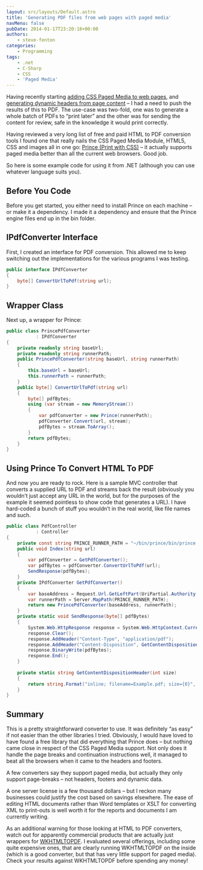 ```yaml
---
layout: src/layouts/Default.astro
title: 'Generating PDF files from web pages with paged media'
navMenu: false
pubDate: 2014-01-17T23:20:18+00:00
authors:
    - steve-fenton
categories:
    - Programming
tags:
    - .net
    - C-Sharp
    - CSS
    - 'Paged Media'
---
```


Having recently starting [adding CSS Paged Media to web pages](/blog/2013/12/printing-web-pages-with-the-paged-media-module/), and [generating dynamic headers from page content](/blog/date/2013/12/using-css-paged-media-to-add-dynamic-headers/) – I had a need to push the results of this to PDF. The use-case was two-fold, one was to generate a whole batch of PDFs to “print later” and the other was for sending the content for review, safe in the knowledge it would print correctly.

Having reviewed a very long list of free and paid HTML to PDF conversion tools I found one that really nails the CSS Paged Media Module, HTML5, CSS and images all in one go: [Prince (Print with CSS)](http://www.princexml.com/) – it actually supports paged media better than all the current web browsers. Good job.

So here is some example code for using it from .NET (although you can use whatever language suits you).

## Before You Code

Before you get started, you either need to install Prince on each machine – or make it a dependency. I made it a dependency and ensure that the Prince engine files end up in the bin folder.

## IPdfConverter Interface

First, I created an interface for PDF conversion. This allowed me to keep switching out the implementations for the various programs I was testing.

```csharp
public interface IPdfConverter
{
    byte[] ConvertUrlToPdf(string url);
}
```

## Wrapper Class

Next up, a wrapper for Prince:

```csharp
public class PrincePdfConverter
           : IPdfConverter
{
    private readonly string baseUrl;
    private readonly string runnerPath;
    public PrincePdfConverter(string baseUrl, string runnerPath)
    {
        this.baseUrl = baseUrl;
        this.runnerPath = runnerPath;
    }
    public byte[] ConvertUrlToPdf(string url)
    {
        byte[] pdfBytes;
        using (var stream = new MemoryStream())
        {
            var pdfConverter = new Prince(runnerPath);
            pdfConverter.Convert(url, stream);
            pdfBytes = stream.ToArray();
        }
        return pdfBytes;
    }
}
```

## Using Prince To Convert HTML To PDF

And now you are ready to rock. Here is a sample MVC controller that converts a supplied URL to PDF and streams back the result (obviously you wouldn’t just accept any URL in the world, but for the purposes of the example it seemed pointless to show code that generates a URL). I have hard-coded a bunch of stuff you wouldn’t in the real world, like file names and such.

```csharp
public class PdfController
           : Controller
{
    private const string PRINCE_RUNNER_PATH = "~/bin/prince/bin/prince.exe";
    public void Index(string url)
    {
        var pdfConverter = GetPdfConverter();
        var pdfBytes = pdfConverter.ConvertUrlToPdf(url);
        SendResponse(pdfBytes);        
    }
    private IPdfConverter GetPdfConverter()
    {
        var baseAddress = Request.Url.GetLeftPart(UriPartial.Authority);
        var runnerPath = Server.MapPath(PRINCE_RUNNER_PATH);
        return new PrincePdfConverter(baseAddress, runnerPath);
    }
    private static void SendResponse(byte[] pdfBytes)
    {
        System.Web.HttpResponse response = System.Web.HttpContext.Current.Response;
        response.Clear();
        response.AddHeader("Content-Type", "application/pdf");
        response.AddHeader("Content-Disposition", GetContentDispositionHeader(pdfBytes.Length));
        response.BinaryWrite(pdfBytes);
        response.End();
    }
   
    private static string GetContentDispositionHeader(int size)
    {
        return string.Format("inline; filename=Example.pdf; size={0}", size.ToString());
    }
}
```

## Summary

This is a pretty straightforward converter to use. It was definitely “as easy” if not easier than the other libraries I tried. Obviously, I would have loved to have found a free library that did everything that Prince does – but nothing came close in respect of the CSS Paged Media support. Not only does it handle the page breaks and continuation instructions well, it managed to beat all the browsers when it came to the headers and footers.

A few converters say they support paged media, but actually they only support page-breaks – not headers, footers and dynamic data.

A one server license is a few thousand dollars – but I reckon many businesses could justify the cost based on savings elsewhere. The ease of editing HTML documents rather than Word templates or XSLT for converting XML to print-outs is well worth it for the reports and documents I am currently writing.

As an additional warning for those looking at HTML to PDF converters, watch out for apparently commercial products that are actually just wrappers for [WKHTMLTOPDF](http://code.google.com/p/wkhtmltopdf/). I evaluated several offerings, including some quite expensive ones, that are clearly running WKHTMLTOPDF on the inside (which is a good converter, but that has very little support for paged media). Check your results against WKHTMLTOPDF before spending any money!